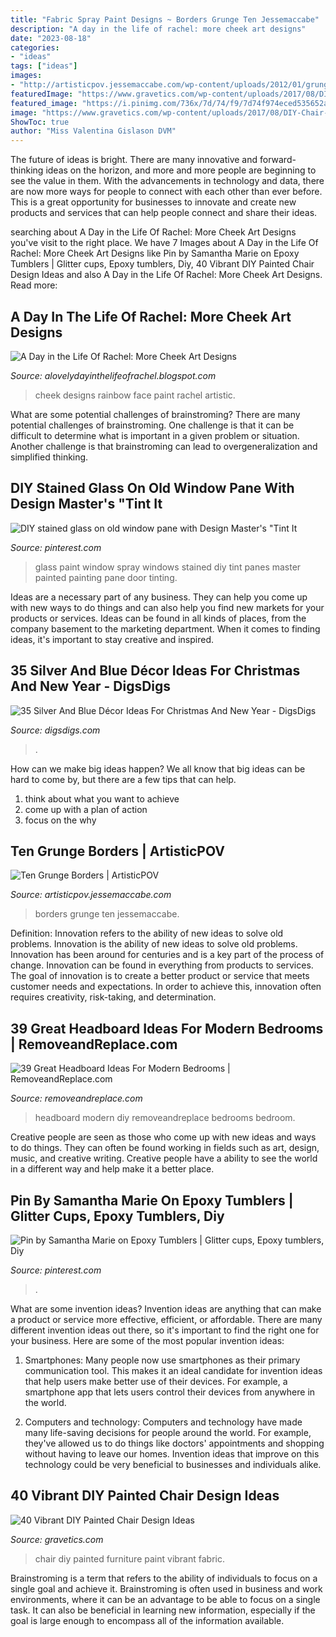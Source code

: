 ```yaml
---
title: "Fabric Spray Paint Designs ~ Borders Grunge Ten Jessemaccabe"
description: "A day in the life of rachel: more cheek art designs"
date: "2023-08-18"
categories:
- "ideas"
tags: ["ideas"]
images:
- "http://artisticpov.jessemaccabe.com/wp-content/uploads/2012/01/grungeBorder_002.jpg"
featuredImage: "https://www.gravetics.com/wp-content/uploads/2017/08/DIY-Chair-Furniture-Art-Look-at-what-a-little-paint-and-fabric-can-do-to-and-old-chair.jpg"
featured_image: "https://i.pinimg.com/736x/7d/74/f9/7d74f974eced535652a578b13f0667e0--vintage-windows-old-windows.jpg"
image: "https://www.gravetics.com/wp-content/uploads/2017/08/DIY-Chair-Furniture-Art-Look-at-what-a-little-paint-and-fabric-can-do-to-and-old-chair.jpg"
ShowToc: true
author: "Miss Valentina Gislason DVM"
---
```



The future of ideas is bright. There are many innovative and forward-thinking ideas on the horizon, and more and more people are beginning to see the value in them. With the advancements in technology and data, there are now more ways for people to connect with each other than ever before. This is a great opportunity for businesses to innovate and create new products and services that can help people connect and share their ideas.

	

		
searching about A Day in the Life Of Rachel: More Cheek Art Designs you've visit to the right place. We have 7 Images about A Day in the Life Of Rachel: More Cheek Art Designs like Pin by Samantha Marie on Epoxy Tumblers | Glitter cups, Epoxy tumblers, Diy, 40 Vibrant DIY Painted Chair Design Ideas and also A Day in the Life Of Rachel: More Cheek Art Designs. Read more:
		
    
## A Day In The Life Of Rachel: More Cheek Art Designs

<img loading=lazy src="http://4.bp.blogspot.com/-70lR3gHyCQ8/Te5PDrz1Y_I/AAAAAAAAAU4/cy1e5jnthUE/s1600/P1020985.JPG" onerror="this.onerror=null;this.src='https://tse4.mm.bing.net/th?id=OIP.fzGSf9U_kVSl5TCCzMySigHaJ4&amp;pid=15.1';" alt="A Day in the Life Of Rachel: More Cheek Art Designs">

_Source: alovelydayinthelifeofrachel.blogspot.com_

>cheek designs rainbow face paint rachel artistic. 

	

What are some potential challenges of brainstroming?
There are many potential challenges of brainstroming. One challenge is that it can be difficult to determine what is important in a given problem or situation. Another challenge is that brainstroming can lead to overgeneralization and simplified thinking.

    
## DIY Stained Glass On Old Window Pane With Design Master&#039;s &quot;Tint It

<img loading=lazy src="https://i.pinimg.com/736x/7d/74/f9/7d74f974eced535652a578b13f0667e0--vintage-windows-old-windows.jpg" onerror="this.onerror=null;this.src='https://tse3.mm.bing.net/th?id=OIP.ZcH-144Isb-GnVegK2XD9wHaJ6&amp;pid=15.1';" alt="DIY stained glass on old window pane with Design Master&#039;s &quot;Tint It">

_Source: pinterest.com_

>glass paint window spray windows stained diy tint panes master painted painting pane door tinting. 

	

Ideas are a necessary part of any business. They can help you come up with new ways to do things and can also help you find new markets for your products or services. Ideas can be found in all kinds of places, from the company basement to the marketing department. When it comes to finding ideas, it's important to stay creative and inspired.

    
## 35 Silver And Blue Décor Ideas For Christmas And New Year - DigsDigs

<img loading=lazy src="https://www.digsdigs.com/photos/charming-silver-and-blue-christmas-decor-ideas-19.jpg" onerror="this.onerror=null;this.src='https://tse2.mm.bing.net/th?id=OIP.1X4MZzCUfXX7aHKEchV7rAHaLH&amp;pid=15.1';" alt="35 Silver And Blue Décor Ideas For Christmas And New Year - DigsDigs">

_Source: digsdigs.com_

>. 

	

How can we make big ideas happen?
We all know that big ideas can be hard to come by, but there are a few tips that can help. 
1. think about what you want to achieve 
2. come up with a plan of action 
3. focus on the why 

    
## Ten Grunge Borders | ArtisticPOV

<img loading=lazy src="http://artisticpov.jessemaccabe.com/wp-content/uploads/2012/01/grungeBorder_002.jpg" onerror="this.onerror=null;this.src='https://tse1.mm.bing.net/th?id=OIP.NL6srtjRP6LLb0AR2jCQjAHaFe&amp;pid=15.1';" alt="Ten Grunge Borders | ArtisticPOV">

_Source: artisticpov.jessemaccabe.com_

>borders grunge ten jessemaccabe. 

	

Definition: Innovation refers to the ability of new ideas to solve old problems.
Innovation is the ability of new ideas to solve old problems. Innovation has been around for centuries and is a key part of the process of change. Innovation can be found in everything from products to services. The goal of innovation is to create a better product or service that meets customer needs and expectations. In order to achieve this, innovation often requires creativity, risk-taking, and determination.

    
## 39 Great Headboard Ideas For Modern Bedrooms | RemoveandReplace.com

<img loading=lazy src="http://removeandreplace.com/wp-content/uploads/2013/06/39-Great-Headboard-Ideas_22.jpg" onerror="this.onerror=null;this.src='https://tse3.mm.bing.net/th?id=OIP.QL3Ohbv9_IakvHBzMMR5FQHaKE&amp;pid=15.1';" alt="39 Great Headboard Ideas For Modern Bedrooms | RemoveandReplace.com">

_Source: removeandreplace.com_

>headboard modern diy removeandreplace bedrooms bedroom. 

	

Creative people are seen as those who come up with new ideas and ways to do things. They can often be found working in fields such as art, design, music, and creative writing. Creative people have a ability to see the world in a different way and help make it a better place.

    
## Pin By Samantha Marie On Epoxy Tumblers | Glitter Cups, Epoxy Tumblers, Diy

<img loading=lazy src="https://i.pinimg.com/736x/fc/62/19/fc6219cd505ccd5497c7c323d45523b1.jpg" onerror="this.onerror=null;this.src='https://tse4.mm.bing.net/th?id=OIP.26H0rwm3MIPRKDIgT2WijQHaOP&amp;pid=15.1';" alt="Pin by Samantha Marie on Epoxy Tumblers | Glitter cups, Epoxy tumblers, Diy">

_Source: pinterest.com_

>. 

	

What are some invention ideas?
Invention ideas are anything that can make a product or service more effective, efficient, or affordable. There are many different invention ideas out there, so it's important to find the right one for your business. Here are some of the most popular invention ideas:
1. Smartphones: Many people now use smartphones as their primary communication tool. This makes it an ideal candidate for invention ideas that help users make better use of their devices. For example, a smartphone app that lets users control their devices from anywhere in the world.

2. Computers and technology: Computers and technology have made many life-saving decisions for people around the world. For example, they've allowed us to do things like doctors' appointments and shopping without having to leave our homes. Invention ideas that improve on this technology could be very beneficial to businesses and individuals alike.


    
## 40 Vibrant DIY Painted Chair Design Ideas

<img loading=lazy src="https://www.gravetics.com/wp-content/uploads/2017/08/DIY-Chair-Furniture-Art-Look-at-what-a-little-paint-and-fabric-can-do-to-and-old-chair.jpg" onerror="this.onerror=null;this.src='https://tse3.mm.bing.net/th?id=OIP.5fc6ID9aAkxFa6m4nhvbUgHaNO&amp;pid=15.1';" alt="40 Vibrant DIY Painted Chair Design Ideas">

_Source: gravetics.com_

>chair diy painted furniture paint vibrant fabric. 

	

Brainstroming is a term that refers to the ability of individuals to focus on a single goal and achieve it. Brainstroming is often used in business and work environments, where it can be an advantage to be able to focus on a single task. It can also be beneficial in learning new information, especially if the goal is large enough to encompass all of the information available.

